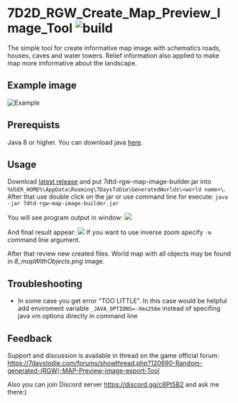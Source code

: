 # 7D2D_RGW_Create_Map_Preview_Image_Tool ![build](https://travis-ci.org/ognivo777/7D2D_RGW_Create_Map_Preview_Image_Tool.svg?branch=master)
The simple tool for create informative map image with schematics roads, houses, caves and water towers. Relief information also applied to make map more imformative about the landscape.

## Example image
![Example](https://drive.google.com/uc?export=download&id=1PtXNDc0GGHoz0oQKDgNGOPJEP78-U22p)

## Prerequists
Java 8 or higher. You can download java [here](https://www.oracle.com/technetwork/java/javase/downloads/index.html).

## Usage
Download [latest release](https://github.com/ognivo777/7D2D_RGW_Create_Map_Preview_Image_Tool/releases/latest) and put 7dtd-rgw-map-image-builder.jar into `%USER_HOME%\AppData\Roaming\7DaysToDie\GeneratedWorlds\<world name>\`.
After that use double click on the jar or use command line for execute:
`java -jar 7dtd-rgw-map-image-builder.jar`

You will see program output in window:
![](https://drive.google.com/uc?export=download&id=1BEXWLqO5bD2IOOSQDARtBJ1yAI_iAV97)

And final result appear:
![](https://drive.google.com/uc?export=download&id=1rcVPmVu8QBkg7eFYtEv22MKxtt60dj7-)
If you want to use inverse zoom specify `-m` command line argument.

After that review new created files. World map with all objects may be found in *8_mapWithObjects.png* image.

## Troubleshooting

* In some case you get error "TOO LITTLE". In this case would be helpful add enviroment variable `_JAVA_OPTIONS=-Xmx256m` instead of specifing java vm options directly in command line

## Feedback
Support and discussion is available in thread on the game official forum: https://7daystodie.com/forums/showthread.php?120690-Random-generated-(RGW)-MAP-Preview-image-export-Tool

Also you can join Discord server https://discord.gg/c8Pt5B2 and ask me there:)
